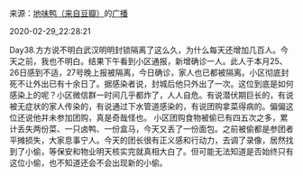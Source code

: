 来源：[地味鸭（来自豆瓣）](https://www.douban.com/people/47513232/)的[广播](https://www.douban.com/people/47513232/status/2840659277/)


2020-02-29_22:28:21


Day38.方方说不明白武汉明明封锁隔离了这么久，为什么每天还增加几百人。今天之前，我也不明白。结果下午看到小区通报，新增确诊一人。此人于本月25、26日感到不适，27号晚上报被隔离，今日确诊，家人也已都被隔离。小区彻底封死不让外出已有十余日了。据感染者说，封城后他只外出了一次。这位到底是如何感染上的呢？小区微信群一时间几乎都炸了，人人自危。有说潜伏期巨长的，有说被无症状的家人传染的，有说通过下水管道感染的，有说团购拿菜得病的。偏偏这位还说他并未参加团购，真是奇哉怪也。
小区团购食物被偷已有四五次之多，累计丢失两份菜、一只卤鸭、一份盒马，今天又丢了一份面包。之前被偷都是参团者平摊损失，大家息事宁人。今天的团长很有正义感和行动力，去调了录像，居然找到了小偷，等保安和物业明天核实完就真相大白了。但可能无法知道是否始终只有这位小偷，也不知道还会不会出现新的小偷。
